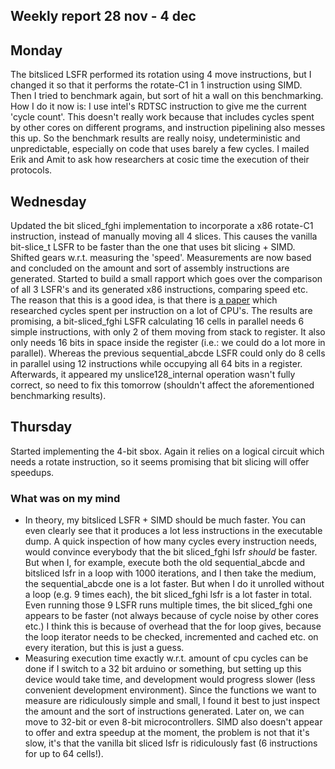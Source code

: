 ## Weekly report 28 nov - 4 dec

## Monday

The bitsliced LSFR performed its rotation using 4 move instructions, but I changed it so that it performs the
rotate-C1 in 1 instruction using SIMD. Then I tried to benchmark again, but sort of hit a wall on this benchmarking.
How I do it now is: I use intel's RDTSC instruction to give me the current 'cycle count'. This doesn't really work
because that includes cycles spent by other cores on different programs, and instruction pipelining also messes this up.
So the benchmark results are really noisy, undeterministic and unpredictable, especially on code that uses barely a few
cycles. I mailed Erik and Amit to ask how researchers at cosic time the execution of their protocols.

## Wednesday

Updated the bit sliced_fghi implementation to incorporate a x86 rotate-C1 instruction, instead of manually moving all
4
slices. This causes the vanilla bit-slice_t LSFR to be faster than the one that uses bit slicing + SIMD.
Shifted gears w.r.t. measuring the 'speed'. Measurements are now based and concluded on the amount and sort
of assembly instructions are generated. Started to build a small rapport which goes over the comparison of all 3 LSFR's
and its generated x86 instructions, comparing speed etc. The reason that this is a good idea, is that there
is [a paper](https://www.agner.org/optimize/instruction_tables.pdf)
which researched cycles spent per instruction on a lot of CPU's.
The results are promising, a bit-sliced_fghi LSFR calculating 16 cells in parallel needs 6 simple instructions, with
only 2
of them moving from stack to register. It also only needs 16 bits in space inside the register (i.e.: we could do a lot
more in parallel). Whereas the previous
sequential_abcde LSFR could only do 8 cells in parallel using 12 instructions while occupying all 64 bits in a register.
Afterwards, it appeared my unslice128_internal operation wasn't fully correct, so need to fix this tomorrow (shouldn't affect the
aforementioned benchmarking results).

## Thursday

Started implementing the 4-bit sbox. Again it relies on a logical circuit which needs a rotate instruction, so it seems
promising that bit slicing will offer speedups.

### What was on my mind

- In theory, my bitsliced LSFR + SIMD should be much faster. You can even clearly see that it produces a lot less
  instructions in the executable dump. A quick inspection of how many cycles every instruction needs, would convince
  everybody that the bit sliced_fghi lsfr *should* be faster. But when I, for example, execute both the old
  sequential_abcde and
  bitsliced lsfr in a loop with 1000 iterations, and I then take the medium, the sequential_abcde one is a lot faster.
  But
  when I do it unrolled without a loop (e.g. 9 times each), the bit sliced_fghi lsfr is a lot faster in total. Even
  running
  those 9 LSFR runs multiple times, the bit sliced_fghi one appears to be faster (not always because of cycle noise by
  other
  cores etc.) I think
  this is because of overhead that the for loop gives, because the loop iterator needs to be checked, incremented and
  cached etc. on every iteration, but this is just a guess.
- Measuring execution time exactly w.r.t. amount of cpu cycles can be done if I switch to a 32 bit arduino or
  something, but setting up this device would take time, and development would progress slower (less convenient
  development environment). Since the functions we
  want to measure are ridiculously simple and small, I found it best to just inspect the amount and the sort of
  instructions generated. Later on, we can move to 32-bit or even 8-bit microcontrollers. SIMD also doesn't appear to
  offer and extra speedup at the moment, the problem is not that it's slow, it's that the vanilla bit sliced lsfr
  is ridiculously fast (6 instructions for up to 64 cells!).

